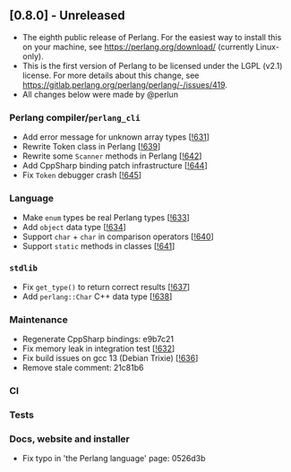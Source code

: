 ## [0.8.0] - Unreleased
- The eighth public release of Perlang. For the easiest way to install this on your machine, see
  https://perlang.org/download/ (currently Linux-only).
- This is the first version of Perlang to be licensed under the LGPL (v2.1) license. For more details about this change,
  see https://gitlab.perlang.org/perlang/perlang/-/issues/419.
- All changes below were made by @perlun

### Perlang compiler/`perlang_cli`
- Add error message for unknown array types [[!631][631]]
- Rewrite Token class in Perlang [[!639][639]]
- Rewrite some `Scanner` methods in Perlang [[!642][642]]
- Add CppSharp binding patch infrastructure [[!644][644]]
- Fix `Token` debugger crash [[!645][645]]

### Language
- Make `enum` types be real Perlang types [[!633][633]]
- Add `object` data type [[!634][634]]
- Support `char` + `char` in comparison operators [[!640][640]]
- Support `static` methods in classes [[!641][641]]

### `stdlib`
- Fix `get_type()` to return correct results [[!637][637]]
- Add `perlang::Char` C++ data type [[!638][638]]

### Maintenance
- Regenerate CppSharp bindings: e9b7c21
- Fix memory leak in integration test [[!632][632]]
- Fix build issues on gcc 13 (Debian Trixie) [[!636][636]]
- Remove stale comment: 21c81b6

### CI

### Tests

### Docs, website and installer
- Fix typo in 'the Perlang language' page: 0526d3b

[631]: https://gitlab.perlang.org/perlang/perlang/merge_requests/631
[632]: https://gitlab.perlang.org/perlang/perlang/merge_requests/632
[633]: https://gitlab.perlang.org/perlang/perlang/merge_requests/633
[634]: https://gitlab.perlang.org/perlang/perlang/merge_requests/634
[636]: https://gitlab.perlang.org/perlang/perlang/merge_requests/636
[637]: https://gitlab.perlang.org/perlang/perlang/merge_requests/637
[638]: https://gitlab.perlang.org/perlang/perlang/merge_requests/638
[639]: https://gitlab.perlang.org/perlang/perlang/merge_requests/639
[640]: https://gitlab.perlang.org/perlang/perlang/merge_requests/640
[641]: https://gitlab.perlang.org/perlang/perlang/merge_requests/641
[642]: https://gitlab.perlang.org/perlang/perlang/merge_requests/642
[644]: https://gitlab.perlang.org/perlang/perlang/merge_requests/644
[645]: https://gitlab.perlang.org/perlang/perlang/merge_requests/645
